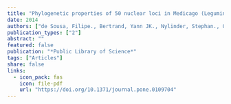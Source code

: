 ```yaml
---
title: "Phylogenetic properties of 50 nuclear loci in Medicago (Leguminosae) generated using multiplexed sequence capture and next-generation sequencing"
date: 2014
authors: ["de Sousa, Filipe., Bertrand, Yann JK., Nylinder, Stephan., Oxelman, Bengt., Eriksson, J. S., Pfeil, Bernard E."]
publication_types: ["2"]
abstract: ""
featured: false
publication: "*Public Library of Science*"
tags: ["Articles"]
share: false
links:
  - icon_pack: fas
    icon: file-pdf
    url: "https://doi.org/10.1371/journal.pone.0109704"
---
```

